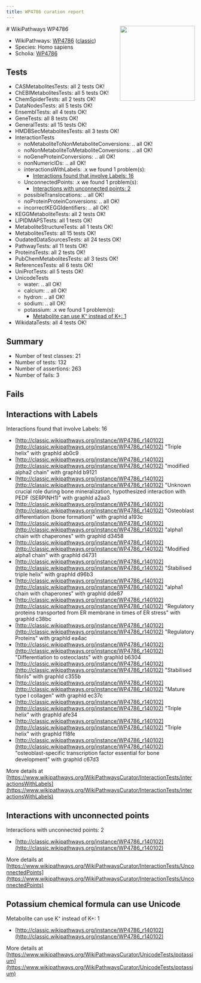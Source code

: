 ```yaml
---
title: WP4786 curation report
---
```


<img style="float: right; width: 200px" src="https://upload.wikimedia.org/wikipedia/commons/thumb/8/83/Wplogo_with_text_500.png/640px-Wplogo_with_text_500.png" />
# WikiPathways WP4786

* WikiPathways: [WP4786](https://wikipathways.org/pathways/WP4786) ([classic](https://classic.wikipathways.org/instance/WP4786))
* Species: Homo sapiens
* Scholia: [WP4786](https://scholia.toolforge.org/wikipathways/WP4786)
## Tests
* CASMetabolitesTests: all 2 tests OK!
* ChEBIMetabolitesTests: all 5 tests OK!
* ChemSpiderTests: all 2 tests OK!
* DataNodesTests: all 5 tests OK!
* EnsemblTests: all 4 tests OK!
* GeneTests: all 8 tests OK!
* GeneralTests: all 15 tests OK!
* HMDBSecMetabolitesTests: all 3 tests OK!
* InteractionTests
    * noMetaboliteToNonMetaboliteConversions: .. all OK!
    * noNonMetaboliteToMetaboliteConversions: .. all OK!
    * noGeneProteinConversions: .. all OK!
    * nonNumericIDs: .. all OK!
    * interactionsWithLabels: .x we found 1 problem(s):
        * [Interactions found that involve Labels: 16](#fe97a8be)
    * UnconnectedPoints: .x we found 1 problem(s):
        * [Interactions with unconnected points: 2](#35a61ada)
    * possibleTranslocations: .. all OK!
    * noProteinProteinConversions: .. all OK!
    * incorrectKEGGIdentifiers: .. all OK!
* KEGGMetaboliteTests: all 2 tests OK!
* LIPIDMAPSTests: all 1 tests OK!
* MetaboliteStructureTests: all 1 tests OK!
* MetabolitesTests: all 15 tests OK!
* OudatedDataSourcesTests: all 24 tests OK!
* PathwayTests: all 11 tests OK!
* ProteinsTests: all 2 tests OK!
* PubChemMetabolitesTests: all 3 tests OK!
* ReferencesTests: all 6 tests OK!
* UniProtTests: all 5 tests OK!
* UnicodeTests
    * water: .. all OK!
    * calcium: .. all OK!
    * hydron: .. all OK!
    * sodium: .. all OK!
    * potassium: .x we found 1 problem(s):
        * [Metabolite can use K⁺ instead of K+: 1](#6cc0da79)
* WikidataTests: all 4 tests OK!


## Summary

* Number of test classes: 21
* Number of tests: 132
* Number of assertions: 263
* Number of fails: 3

## Fails

<a name="fe97a8be" />

## Interactions with Labels

Interactions found that involve Labels: 16

* [http://classic.wikipathways.org/instance/WP4786_r140102](http://classic.wikipathways.org/instance/WP4786_r140102) "Triple helix" with graphId ab0c9
* [http://classic.wikipathways.org/instance/WP4786_r140102](http://classic.wikipathways.org/instance/WP4786_r140102) "modified alpha2 chain" with graphId b9121
* [http://classic.wikipathways.org/instance/WP4786_r140102](http://classic.wikipathways.org/instance/WP4786_r140102) "Unknown crucial role during 
bone mineralization,
hypothesized interaction
with PEDF (SERPINH1)" with graphId a2aa3
* [http://classic.wikipathways.org/instance/WP4786_r140102](http://classic.wikipathways.org/instance/WP4786_r140102) "Osteoblast differentiation
(bone formation)" with graphId a193c
* [http://classic.wikipathways.org/instance/WP4786_r140102](http://classic.wikipathways.org/instance/WP4786_r140102) "alpha1 chain with
chaperones" with graphId d3458
* [http://classic.wikipathways.org/instance/WP4786_r140102](http://classic.wikipathways.org/instance/WP4786_r140102) "Modified alpha1 chain" with graphId d4731
* [http://classic.wikipathways.org/instance/WP4786_r140102](http://classic.wikipathways.org/instance/WP4786_r140102) "Stabilised
triple helix" with graphId d96b3
* [http://classic.wikipathways.org/instance/WP4786_r140102](http://classic.wikipathways.org/instance/WP4786_r140102) "alpha1 chain with
chaperones" with graphId dde87
* [http://classic.wikipathways.org/instance/WP4786_r140102](http://classic.wikipathways.org/instance/WP4786_r140102) "Regulatory proteins
transported from ER membrane
in times of ER stress" with graphId c38bc
* [http://classic.wikipathways.org/instance/WP4786_r140102](http://classic.wikipathways.org/instance/WP4786_r140102) "Regulatory
Proteins" with graphId ea4ac
* [http://classic.wikipathways.org/instance/WP4786_r140102](http://classic.wikipathways.org/instance/WP4786_r140102) "Differentiation 
to osteoclasts" with graphId b6304
* [http://classic.wikipathways.org/instance/WP4786_r140102](http://classic.wikipathways.org/instance/WP4786_r140102) "Stabilised fibrils" with graphId c355b
* [http://classic.wikipathways.org/instance/WP4786_r140102](http://classic.wikipathways.org/instance/WP4786_r140102) "Mature type I 
collagen" with graphId ec37c
* [http://classic.wikipathways.org/instance/WP4786_r140102](http://classic.wikipathways.org/instance/WP4786_r140102) "Triple helix" with graphId afe34
* [http://classic.wikipathways.org/instance/WP4786_r140102](http://classic.wikipathways.org/instance/WP4786_r140102) "Triple helix" with graphId f18fe
* [http://classic.wikipathways.org/instance/WP4786_r140102](http://classic.wikipathways.org/instance/WP4786_r140102) "osteoblast-specific transcription
factor essential for bone development" with graphId c67d3


More details at [https://www.wikipathways.org/WikiPathwaysCurator/InteractionTests/interactionsWithLabels](https://www.wikipathways.org/WikiPathwaysCurator/InteractionTests/interactionsWithLabels)

<a name="35a61ada" />

## Interactions with unconnected points

Interactions with unconnected points: 2

* [http://classic.wikipathways.org/instance/WP4786_r140102](http://classic.wikipathways.org/instance/WP4786_r140102)


More details at [https://www.wikipathways.org/WikiPathwaysCurator/InteractionTests/UnconnectedPoints](https://www.wikipathways.org/WikiPathwaysCurator/InteractionTests/UnconnectedPoints)

<a name="6cc0da79" />

## Potassium chemical formula can use Unicode

Metabolite can use K⁺ instead of K+: 1

* [http://classic.wikipathways.org/instance/WP4786_r140102](http://classic.wikipathways.org/instance/WP4786_r140102)


More details at [https://www.wikipathways.org/WikiPathwaysCurator/UnicodeTests/potassium](https://www.wikipathways.org/WikiPathwaysCurator/UnicodeTests/potassium)

